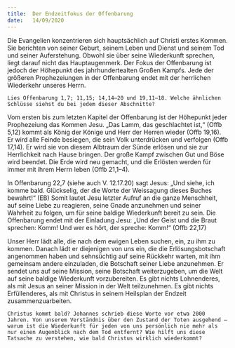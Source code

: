 ```yaml
---
title:  Der Endzeitfokus der Offenbarung
date:   14/09/2020
---
```


Die Evangelien konzentrieren sich hauptsächlich auf Christi erstes Kommen. Sie berichten von seiner Geburt, seinem Leben und Dienst und seinem Tod und seiner Auferstehung. Obwohl sie über seine Wiederkunft sprechen, liegt darauf nicht das Hauptaugenmerk. Der Fokus der Offenbarung ist jedoch der Höhepunkt des jahrhundertealten Großen Kampfs. Jede der größeren Prophezeiungen in der Offenbarung endet mit der herrlichen Wiederkehr unseres Herrn.

`Lies Offenbarung 1,7; 11,15; 14,14–20 und 19,11–18. Welche ähnlichen Schlüsse siehst du bei jedem dieser Abschnitte?`

Vom ersten bis zum letzten Kapitel der Offenbarung ist der Höhepunkt jeder Prophezeiung das Kommen Jesu. „Das Lamm, das geschlachtet ist,“ (Offb 5,12) kommt als König der Könige und Herr der Herren wieder (Offb 19,16). Er wird alle Feinde besiegen, die sein Volk unterdrücken und verfolgen (Offb 17,14). Er wird sie von diesem Albtraum der Sünde erlösen und sie zur Herrlichkeit nach Hause bringen. Der große Kampf zwischen Gut und Böse wird beendet. Die Erde wird neu gemacht, und die Erlösten werden für immer mit ihrem Herrn leben (Offb 21,1–4).

In Offenbarung 22,7 (siehe auch V. 12.17.20) sagt Jesus: „Und siehe, ich komme bald. Glückselig, der die Worte der Weissagung dieses Buches bewahrt!“ (EB) Somit lautet Jesu letzter Aufruf an die ganze Menschheit, auf seine Liebe zu reagieren, seine Gnade anzunehmen und seiner Wahrheit zu folgen, um für seine baldige Wiederkunft bereit zu sein. Die Offenbarung endet mit der Einladung Jesu: „Und der Geist und die Braut sprechen: Komm! Und wer es hört, der spreche: Komm!“ (Offb 22,17)

Unser Herr lädt alle, die nach dem ewigen Leben suchen, ein, zu ihm zu kommen. Danach lädt er diejenigen von uns ein, die die Erlösungsbotschaft angenommen haben und sehnsüchtig auf seine Rückkehr warten, mit ihm gemeinsam andere einzuladen, die Botschaft seiner Liebe anzunehmen. Er sendet uns auf seine Mission, seine Botschaft weiterzugeben, um die Welt auf seine baldige Wiederkunft vorzubereiten. Es gibt nichts Lohnenderes, als mit Jesus an seiner Mission in der Welt teilzunehmen. Es gibt nichts Erfüllenderes, als mit Christus in seinem Heilsplan der Endzeit zusammenzuarbeiten.

`Christus kommt bald? Johannes schrieb diese Worte vor etwa 2000 Jahren. Von unserem Verständnis über den Zustand der Toten ausgehend – warum ist die Wiederkunft für jeden von uns persönlich nie mehr als nur einen Augenblick nach dem Tod entfernt? Wie hilft uns diese Tatsache zu verstehen, wie bald Christus wirklich wiederkommt?`